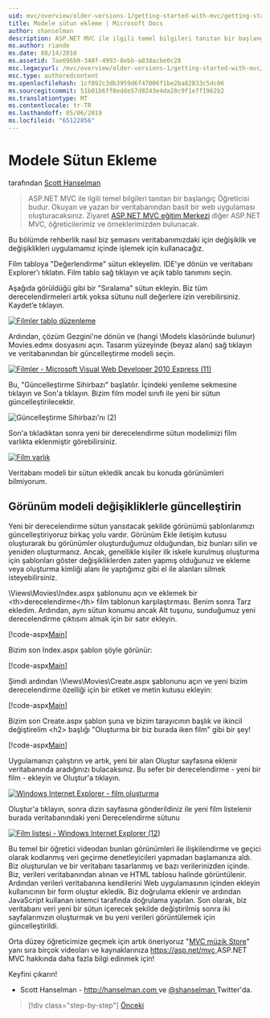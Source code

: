 ```yaml
---
uid: mvc/overview/older-versions-1/getting-started-with-mvc/getting-started-with-mvc-part8
title: Modele sütun ekleme | Microsoft Docs
author: shanselman
description: ASP.NET MVC ile ilgili temel bilgileri tanıtan bir başlangıç Öğreticisi budur. Okuyan ve yazan bir veritabanından basit bir web uygulaması oluşturun.
ms.author: riande
ms.date: 08/14/2010
ms.assetid: 7ae696b9-348f-4993-8ebb-a838acbe0c28
msc.legacyurl: /mvc/overview/older-versions-1/getting-started-with-mvc/getting-started-with-mvc-part8
msc.type: authoredcontent
ms.openlocfilehash: 1cf092c3db3959d6f47006f1be2ba82833c5dc06
ms.sourcegitcommit: 51b01b6ff8edde57d8243e4da28c9f1e7f1962b2
ms.translationtype: MT
ms.contentlocale: tr-TR
ms.lasthandoff: 05/06/2019
ms.locfileid: "65122856"
---
```

# <a name="adding-a-column-to-the-model"></a>Modele Sütun Ekleme

tarafından [Scott Hanselman](https://github.com/shanselman)

> ASP.NET MVC ile ilgili temel bilgileri tanıtan bir başlangıç Öğreticisi budur. Okuyan ve yazan bir veritabanından basit bir web uygulaması oluşturacaksınız. Ziyaret [ASP.NET MVC eğitim Merkezi](../../../index.md) diğer ASP.NET MVC, öğreticilerimiz ve örneklerimizden bulunacak.

Bu bölümde rehberlik nasıl biz şemasını veritabanımızdaki için değişiklik ve değişiklikleri uygulamamız içinde işlemek için kullanacağız.

Film tabloya "Değerlendirme" sütun ekleyelim. IDE'ye dönün ve veritabanı Explorer'ı tıklatın. Film tablo sağ tıklayın ve açık tablo tanımını seçin.

Aşağıda görüldüğü gibi bir "Sıralama" sütun ekleyin. Biz tüm derecelendirmeleri artık yoksa sütunu null değerlere izin verebilirsiniz. Kaydet’e tıklayın.

[![Filmler tablo düzenleme](getting-started-with-mvc-part8/_static/image2.png)](getting-started-with-mvc-part8/_static/image1.png)

Ardından, çözüm Gezgini'ne dönün ve (hangi \Models klasöründe bulunur) Movies.edmx dosyasını açın. Tasarım yüzeyinde (beyaz alanı) sağ tıklayın ve veritabanından bir güncelleştirme modeli seçin.

[![Filmler - Microsoft Visual Web Developer 2010 Express (11)](getting-started-with-mvc-part8/_static/image4.png)](getting-started-with-mvc-part8/_static/image3.png)

Bu, "Güncelleştirme Sihirbazı" başlatılır. İçindeki yenileme sekmesine tıklayın ve Son'a tıklayın. Bizim film model sınıfı ile yeni bir sütun güncelleştirilecektir.

![Güncelleştirme Sihirbazı'nı (2)](getting-started-with-mvc-part8/_static/image5.png)

Son'a tıkladıktan sonra yeni bir derecelendirme sütun modelimizi film varlıkta eklenmiştir görebilirsiniz.

[![Film varlık](getting-started-with-mvc-part8/_static/image7.png)](getting-started-with-mvc-part8/_static/image6.png)

Veritabanı modeli bir sütun ekledik ancak bu konuda görünümleri bilmiyorum.

## <a name="update-views-with-model-changes"></a>Görünüm modeli değişikliklerle güncelleştirin

Yeni bir derecelendirme sütun yansıtacak şekilde görünümü şablonlarımızı güncelleştiriyoruz birkaç yolu vardır. Görünüm Ekle iletişim kutusu oluşturarak bu görünümler oluşturduğumuz olduğundan, biz bunları silin ve yeniden oluşturmanız. Ancak, genellikle kişiler ilk iskele kurulmuş oluşturma için şablonları göster değişikliklerden zaten yapmış olduğunuz ve ekleme veya oluşturma kimliği alanı ile yaptığımız gibi el ile alanları silmek isteyebilirsiniz.

\Views\Movies\Index.aspx şablonunu açın ve eklemek bir &lt;th&gt;derecelendirme&lt;/th&gt; film tablonun karşılaştırması. Benim sonra Tarz ekledim. Ardından, aynı sütun konumu ancak Alt tuşunu, sunduğumuz yeni derecelendirme çıktısını almak için bir satır ekleyin.

[!code-aspx[Main](getting-started-with-mvc-part8/samples/sample1.aspx)]

Bizim son Index.aspx şablon şöyle görünür:

[!code-aspx[Main](getting-started-with-mvc-part8/samples/sample2.aspx)]

Şimdi ardından \Views\Movies\Create.aspx şablonunu açın ve yeni bizim derecelendirme özelliği için bir etiket ve metin kutusu ekleyin:

[!code-aspx[Main](getting-started-with-mvc-part8/samples/sample3.aspx)]

Bizim son Create.aspx şablon şuna ve bizim tarayıcının başlık ve ikincil değiştirelim &lt;h2&gt; başlığı "Oluşturma bir biz burada iken film" gibi bir şey!

[!code-aspx[Main](getting-started-with-mvc-part8/samples/sample4.aspx)]

Uygulamanızı çalıştırın ve artık, yeni bir alan Oluştur sayfasına eklenir veritabanında aradığınızı bulacaksınız. Bu sefer bir derecelendirme - yeni bir film - ekleyin ve Oluştur'a tıklayın.

[![Windows Internet Explorer - film oluşturma](getting-started-with-mvc-part8/_static/image9.png)](getting-started-with-mvc-part8/_static/image8.png)

Oluştur'a tıklayın, sonra dizin sayfasına gönderildiniz ile yeni film listelenir burada veritabanındaki yeni Derecelendirme sütunu

[![Film listesi - Windows Internet Explorer (12)](getting-started-with-mvc-part8/_static/image11.png)](getting-started-with-mvc-part8/_static/image10.png)

Bu temel bir öğretici videodan bunları görünümleri ile ilişkilendirme ve geçici olarak kodlanmış veri geçirme denetleyicileri yapmadan başlamanıza aldı. Biz oluşturulan ve bir veritabanı tasarlanmış ve bazı verilerinizden içinde. Biz, verileri veritabanından alınan ve HTML tablosu halinde görüntülenir. Ardından verileri veritabanına kendilerini Web uygulamasının içinden ekleyin kullanıcının bir form oluştur ekledik. Biz doğrulama eklenir ve ardından JavaScript kullanan istemci tarafında doğrulama yapılan. Son olarak, biz veritabanı veri yeni bir sütun içerecek şekilde değiştirilmiş sonra iki sayfalarımızın oluşturmak ve bu yeni verileri görüntülemek için güncelleştirildi.

Orta düzey öğreticimize geçmek için artık öneriyoruz "[MVC müzik Store](../../older-versions/mvc-music-store/mvc-music-store-part-1.md)" yanı sıra birçok videoları ve kaynaklarınıza [ https://asp.net/mvc ](https://asp.net/mvc) ASP.NET MVC hakkında daha fazla bilgi edinmek için!

Keyfini çıkarın!

- Scott Hanselman - [ http://hanselman.com ](http://hanselman.com) ve [ @shanselman ](http://twitter.com/shanselman) Twitter'da.

> [!div class="step-by-step"]
> [Önceki](getting-started-with-mvc-part7.md)
